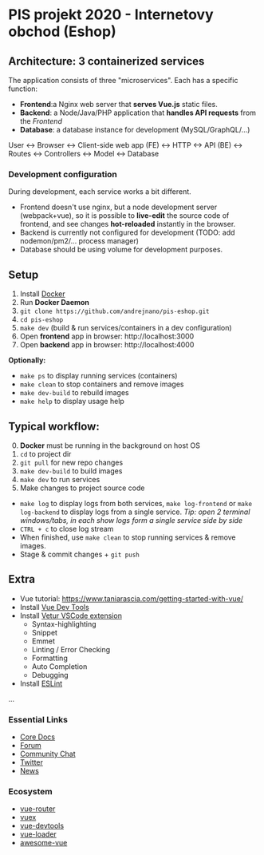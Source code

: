 # PIS projekt 2020 - Internetovy obchod (Eshop)

## Architecture: 3 containerized services

The application consists of three "microservices".
Each has a specific function:

- **Frontend**:a Nginx web server that **serves Vue.js** static files.
- **Backend**: a Node/Java/PHP application that **handles API requests** from the *Frontend*
- **Database**: a database instance for development (MySQL/GraphQL/...)

User <-> Browser <-> Client-side web app (FE) <-> HTTP <-> API (BE) <-> Routes <-> Controllers <-> Model <-> Database


### Development configuration

During development, each service works a bit different.

- Frontend doesn't use nginx, but a node development server (webpack+vue), so it is possible to **live-edit** the source code of frontend, and see changes **hot-reloaded** instantly in the browser.
- Backend is currently not configured for development (TODO: add nodemon/pm2/... process manager)
- Database should be using volume for development purposes.


## Setup

1. Install [Docker](https://docs.docker.com/install/)
2. Run **Docker Daemon**
3. `git clone https://github.com/andrejnano/pis-eshop.git`
4. `cd pis-eshop`
5. `make dev` (build & run services/containers in a dev configuration)
6. Open **frontend** app in browser: http://localhost:3000
7. Open **backend** app in browser: http://localhost:4000

**Optionally:**
- `make ps` to display running services (containers)
- `make clean` to stop containers and remove images
- `make dev-build` to rebuild images
- `make help` to display usage help

## Typical workflow:

0. **Docker** must be running in the background on host OS
1. `cd` to project dir
2. `git pull` for new repo changes
3. `make dev-build` to build images
4. `make dev` to run services
5. Make changes to project source code

- `make log` to display logs from both services, `make log-frontend` or `make log-backend` to display logs from a single service. *Tip: open 2 terminal windows/tabs, in each show logs form a single service side by side*
- `CTRL + c` to close log stream
- When finished, use `make clean` to stop running services & remove images.
- Stage & commit changes + `git push`

## Extra

- Vue tutorial: https://www.taniarascia.com/getting-started-with-vue/
- Install [Vue Dev Tools](https://github.com/vuejs/vue-devtools#vue-devtools)
- Install [Vetur VSCode extension](https://marketplace.visualstudio.com/items?itemName=octref.vetur)
  - Syntax-highlighting
  - Snippet
  - Emmet
  - Linting / Error Checking
  - Formatting
  - Auto Completion
  - Debugging
- Install [ESLint](https://marketplace.visualstudio.com/items?itemName=dbaeumer.vscode-eslint)


...


<h3>Essential Links</h3>
<ul>
    <li><a href="https://vuejs.org" target="_blank" rel="noopener">Core Docs</a></li>
    <li><a href="https://forum.vuejs.org" target="_blank" rel="noopener">Forum</a></li>
    <li><a href="https://chat.vuejs.org" target="_blank" rel="noopener">Community Chat</a></li>
    <li><a href="https://twitter.com/vuejs" target="_blank" rel="noopener">Twitter</a></li>
    <li><a href="https://news.vuejs.org" target="_blank" rel="noopener">News</a></li>
</ul>
<h3>Ecosystem</h3>
<ul>
    <li><a href="https://router.vuejs.org" target="_blank" rel="noopener">vue-router</a></li>
    <li><a href="https://vuex.vuejs.org" target="_blank" rel="noopener">vuex</a></li>
    <li><a href="https://github.com/vuejs/vue-devtools#vue-devtools" target="_blank" rel="noopener">vue-devtools</a></li>
    <li><a href="https://vue-loader.vuejs.org" target="_blank" rel="noopener">vue-loader</a></li>
    <li><a href="https://github.com/vuejs/awesome-vue" target="_blank" rel="noopener">awesome-vue</a></li>
</ul>

